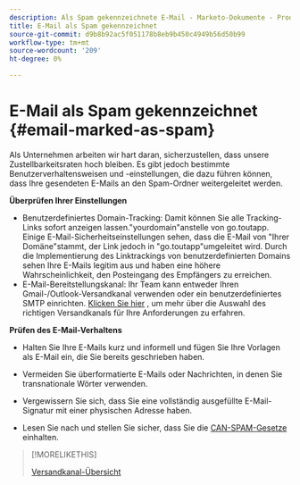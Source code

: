 ```yaml
---
description: Als Spam gekennzeichnete E-Mail - Marketo-Dokumente - Produktdokumentation
title: E-Mail als Spam gekennzeichnet
source-git-commit: d9b8b92ac5f051178b8eb9b450c4949b56d50b99
workflow-type: tm+mt
source-wordcount: '209'
ht-degree: 0%

---
```


# E-Mail als Spam gekennzeichnet {#email-marked-as-spam}

Als Unternehmen arbeiten wir hart daran, sicherzustellen, dass unsere Zustellbarkeitsraten hoch bleiben. Es gibt jedoch bestimmte Benutzerverhaltensweisen und -einstellungen, die dazu führen können, dass Ihre gesendeten E-Mails an den Spam-Ordner weitergeleitet werden.

**Überprüfen Ihrer Einstellungen**

* Benutzerdefiniertes Domain-Tracking: Damit können Sie alle Tracking-Links sofort anzeigen lassen.&quot;yourdomain&quot;anstelle von go.toutapp. Einige E-Mail-Sicherheitseinstellungen sehen, dass die E-Mail von &quot;Ihrer Domäne&quot;stammt, der Link jedoch in &quot;go.toutapp&quot;umgeleitet wird. Durch die Implementierung des Linktrackings von benutzerdefinierten Domains sehen Ihre E-Mails legitim aus und haben eine höhere Wahrscheinlichkeit, den Posteingang des Empfängers zu erreichen.
* E-Mail-Bereitstellungskanal: Ihr Team kann entweder Ihren Gmail-/Outlook-Versandkanal verwenden oder ein benutzerdefiniertes SMTP einrichten. [Klicken Sie hier](/help/marketo/product-docs/marketo-sales-insight/actions/email/email-delivery/delivery-channel-overview.md) , um mehr über die Auswahl des richtigen Versandkanals für Ihre Anforderungen zu erfahren.

**Prüfen des E-Mail-Verhaltens**

* Halten Sie Ihre E-Mails kurz und informell und fügen Sie Ihre Vorlagen als E-Mail ein, die Sie bereits geschrieben haben.

* Vermeiden Sie überformatierte E-Mails oder Nachrichten, in denen Sie transnationale Wörter verwenden.

* Vergewissern Sie sich, dass Sie eine vollständig ausgefüllte E-Mail-Signatur mit einer physischen Adresse haben.

* Lesen Sie nach und stellen Sie sicher, dass Sie die [CAN-SPAM-Gesetze](https://www.ftc.gov/tips-advice/business-center/guidance/can-spam-act-compliance-guide-business) einhalten.

>[!MORELIKETHIS]
>
>[Versandkanal-Übersicht](/help/marketo/product-docs/marketo-sales-insight/actions/email/email-delivery/delivery-channel-overview.md)
